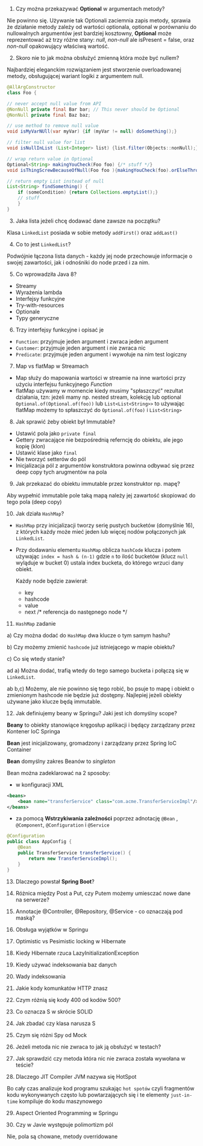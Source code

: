 1.	Czy można przekazywać **Optional** w argumentach metody?

Nie powinno się. Używanie tak Optionali zaciemnia zapis metody, sprawia że działanie metody zależy od wartości optionala,
optional w porównaniu do nullowalnych argumentów jest bardziej kosztowny, **Optional** może reprezentować aż 
trzy różne stany: *null*, *non-null* ale isPresent = false, oraz *non-null* opakowujący właściwą wartość.

2.	Skoro nie to jak można obsłużyć zmienną która może być nullem?

Najbardziej eleganckim rozwiązaniem jest stworzenie overloadowanej metody, obsługującej wariant logiki z argumentem null.
```java
@AllArgConstructor
class Foo {

// never accept null value from API
@NonNull private final Bar bar; // This never should be Optional
@NonNull private final Baz baz;

// use method to remove null value
void isMyVarNUll(var myVar) {if (myVar != null) doSomething();}

// filter null value for list 
void isNullInList (List<Integer> list) {list.filter(Objects::nonNull);}

// wrap return value in Optional 
Optional<String> makingYouCheck(Foo foo) {/* stuff */}
void isThingScrewBecauseOfNull(Foo foo ){makingYouCheck(foo).orElseThrow(ScrewYouException::new);}

// return empty List instead of null 
List<String> findSomething() {
    if (someCondition) {return Collections.emptyList();}
    // stuff
    }
}
```

3. Jaka lista jeżeli chcę dodawać dane zawsze na początku?

Klasa `LinkedList` posiada w sobie metody `addFirst()` oraz `addLast()` 

4.	Co to jest `LinkedList`?

Podwójnie łączona lista danych - każdy jej node przechowuje informacje o swojej zawartości, jak i odnośniki do node przed i za nim.

5.	Co wprowadziła Java 8?

*  	Streamy
*  	Wyrażenia lambda
*  	Interfejsy funkcyjne
* 	Try-with-resources
* 	Optionale
* 	Typy generyczne

6.	Trzy interfejsy funkcyjne i opisać je

*  	`Function`: przyjmuje jeden argument i zwraca jeden argument
* 	`Customer`: przyjmuje jeden argument i nie zwraca nic
* 	`Predicate`: przyjmuje jeden argument i wywołuje na nim test logiczny

7.	Map vs flatMap w Streamach

* 	Map służy do mapowania wartości w streamie na inne wartości przy użyciu interfejsu funkcyjnego *Function*
* 	flatMap używamy w momencie kiedy musimy "spłaszczyć" rezultat działania, tzn: jeżeli mamy np. nested stream, 
kolekcję lub optional `Optional.of(Optional.of(foo))` lub `List<List<String>>` to używając flatMap możemy to spłaszczyć 
do `Optional.of(foo)` i `List<String>`

8.	Jak sprawić żeby obiekt był Immutable?

* 	Ustawić pola jako `private final`
* 	Gettery zwracające nie bezpośrednią referncję do obiektu, ale jego kopię (klon)
* 	Ustawić klase jako `final`
* 	Nie tworzyć setterów do pól
* 	Inicjalizacja pól z argumentów konstruktora powinna odbywać się przez deep copy tych arugmentów na pola

9. Jak przekazać do obiektu immutable przez konstruktor np. mapę?

Aby wypełnić immutable pole taką mapą należy jej zawartość skopiować do tego pola (deep copy)

10.	Jak działa `HashMap`?

* `HashMap` przy inicjalizacji tworzy serię pustych bucketów (domyślnie 16), 
z których każdy może mieć jeden lub więcej nodów połączonych jak `LinkedList`.

* Przy dodawaniu elementu `HashMap` oblicza `hashCode` klucza i potem używając
`index = hash & (n-1)`  gdzie `n` to ilość bucketów (klucz `null` wyląduje w bucket 0)
ustala index bucketa, do którego wrzuci dany obiekt.

    Każdy node będzie zawierał: 
    *  key
    *  hashcode
    *  value
    *  next /* referencja do następnego node */

11.	`HashMap` zadanie

a) Czy można dodać do `HashMap` dwa klucze o tym samym hashu?

b) Czy możemy zmienić `hashcode` już istniejącego w mapie obiektu?

c) Co się wtedy stanie?

ad a) Można dodać, trafią wtedy do tego samego bucketa i połączą się w `LinkedList`.

ab b,c)	Możemy, ale nie powinno się tego robić, bo psuje to mapę i obiekt o zmienionym
hashcode nie będzie już dostępny. Najlepiej jeżeli obiekty używane jako klucze będą immutable.

12.	Jak definiujemy beany w Springu? Jaki jest ich domyślny scope?

**Beany** to obiekty stanowiące kręgosłup aplikacji i będący zarządzany przez Kontener IoC Springa

**Bean** jest inicjalizowany, gromadzony i zarządzany przez Spring IoC Container

**Bean** domyślny zakres Beanów to *singleton* 

Bean można zadeklarować na 2 sposoby:
* w konfiguracji XML
```xml
<beans>
    <bean name="transferService" class="com.acme.TransferServiceImpl"/>
</beans>
```
* za pomocą **Wstrzykiwania zależności** poprzez adnotację `@Bean` , `@Component`, `@Configuration` i `@Service`
```java
@Configuration
public class AppConfig {
    @Bean
    public TransferService transferService() {
        return new TransferServiceImpl();
    }
}
```

13.	Dlaczego powstał **Spring Boot**?


14.	Różnica między Post a Put, czy Putem możemy umiesczać nowe dane na serwerze?
15.	Annotacje @Controller, @Repository, @Service - co oznaczają pod maską?
16.	Obsługa wyjątków w Springu
17.	Optimistic vs Pesimistic locking w Hibernate
18.	Kiedy Hibernate rzuca LazyInitializationException
19.	Kiedy używać indeksowania baz danych
20.	Wady indeksowania
21.	Jakie kody komunkatów HTTP znasz
22. Czym różnią się kody 400 od kodów 500?
23. Co oznacza S w skrócie SOLID
24.	Jak zbadać czy klasa narusza S
25.	Czym się różni Spy od Mock
26.	Jeżeli metoda nic nie zwraca to jak ją obsłużyć w testach?
27.	Jak sprawdzić czy metoda która nic nie zwraca została wywołana w teście?
28.	Dlaczego JIT Compiler JVM nazywa się HotSpot

Bo cały czas analizuje kod programu szukając `hot spotów` czyli fragmentów kodu
wykonywanych często lub powtarzających się i te elementy `just-in-time` kompiluje
do kodu maszynowego

29.	Aspect Oriented Programming w Springu

30.	Czy w Javie występuje polimortizm pól 

Nie, pola są chowane, metody overridowane
